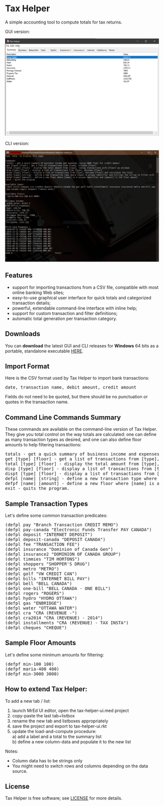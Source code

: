 # Tax Helper
A simple accounting tool to compute totals for tax returns.

GUI version:
<p align="center"><img src="screenshots/mainwindow.png"></p>

CLI version:
<p align="center"><img src="screenshots/cli.png"></p>

## Features

- support for importing transactions from a CSV file, compatible with most online banking Web sites;
- easy-to-use graphical user interface for quick totals and categorized transaction details;
- powerful, extendable command-line interface with inline help;
- support for custom transaction and filter definitions;
- automatic total generation per transaction category.

## Downloads
You can <b>download</b> the latest GUI and CLI releases for <b>Windows</b> 64 bits as a portable, standalone executable [HERE](https://github.com/DexterLagan/tax-helper/releases).

## Import Format
Here is the CSV format used by Tax Helper to import bank transactions:
<pre>
date, transaction name, debit amount, credit amount
</pre>

Fields do not need to be quoted, but there should be no punctuation or quotes in the transaction name.

## Command Line Commands Summary

These commands are available on the command-line version of Tax Helper. They give you total control on the way totals are calculated: one can define as many transaction types as desired, and one can also define floor amounts to help filtering transactions:
<pre>
totals - get a quick summary of business income and expenses (using 3000 floor for credit memos;
get [type] [floor] - get a list of transactions from [type], minimum [floor];
total [type] [floor] - display the total amount from [type], taking transactions with [floor] as minimum;
disp [type] [floor] - display a list of transactions from [type], minimum [floor];
dispt [type] [floor] - display a list of transactions from [type], minimum [floor] and calculates the total;
defpl [name] [string] - define a new transaction type where [name] a unique identifier and [string] the string to filter with;
defpf [name] [amount] - define a new floor where [name] is a unique identifier and [amount] is the floor amount;
exit - quits the program.
</pre>
    
## Sample Transaction Types

Let's define some common transaction predicates:
<pre>
(defpl pay "Branch Transaction CREDIT MEMO")
(defpl pay-canada "Electronic Funds Transfer PAY CANADA")
(defpl deposit "INTERNET DEPOSIT")
(defpl deposit-canada "DEPOSIT CANADA")
(defpl fee "TRANSACTION FEE")
(defpl insurance "Dominion of Canada Gen")
(defpl insurance2 "DOMINION OF CANADA GROUP")
(defpl timmies "TIM HORTONS")
(defpl shoppers "SHOPPER'S DRUG")
(defpl metro "METRO")
(defpl golf "VW CREDIT CAN")
(defpl bills "INTERNET BILL PAY")
(defpl bell "BELL CANADA")
(defpl one-bill "BELL CANADA - ONE BILL")
(defpl rogers "ROGERS")
(defpl hydro "HYDRO OTTAWA")
(defpl gas "ENBRIDGE")
(defpl water "OTTAWA WATER")
(defpl cra "CRA (REVENUE -")
(defpl cra2014 "CRA (REVENUE) - 2014")
(defpl installments "CRA (REVENUE) - TAX INSTA")
(defpl cheques "CHEQUE")
</pre>

## Sample Floor Amounts

Let's define some minimum amounts for filtering:
<pre>
(defpf min-100 100)
(defpf maria-400 400)
(defpf min-3000 3000)
</pre>

## How to extend Tax Helper:

To add a new tab / list:
1) launch MrEd UI editor, open the tax-helper-ui.med project
2) copy-paste the last tab+listbox
3) rename the new tab and listboxes appropriately
4) save the project and export to tax-helper-ui.rkt
5) update the load-and-compute procedure:<br>
  a) add a label and a total to the summary list<br>
  b) define a new column-data and populate it to the new list<br>

Notes:
- Column data has to be strings only
- You might need to switch rows and columns depending on the data source.

## License

Tax Helper is free software; see [LICENSE](https://github.com/DexterLagan/tax-helper/blob/main/LICENSE) for more details.
